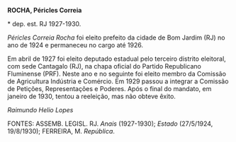 **ROCHA, Péricles Correia**

\* dep. est. RJ 1927-1930.

*Péricles Correia Rocha* foi eleito prefeito da cidade de Bom Jardim
(RJ) no ano de 1924 e permaneceu no cargo até 1926.

Em abril de 1927 foi eleito deputado estadual pelo terceiro distrito
eleitoral, com sede Cantagalo (RJ), na chapa oficial do Partido
Republicano Fluminense (PRF). Neste ano e no seguinte foi eleito membro
da Comissão de Agricultura Indústria e Comércio. Em 1929 passou a
integrar a Comissão de Petições, Representações e Poderes. Após o final
do mandato, em janeiro de 1930, tentou a reeleição, mas não obteve
êxito.

*Raimundo Helio Lopes*

FONTES: ASSEMB. LEGISL. RJ. *Anais* (1927-1930); *Estado* (27/5/1924,
19/8/1930); FERREIRA, M. *República*.
